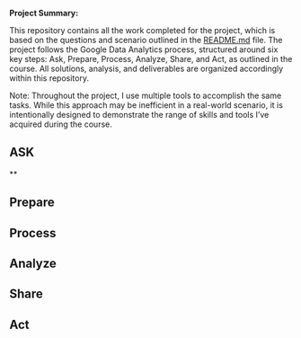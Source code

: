 **Project Summary:**

This repository contains all the work completed for the project, which is based on the questions and scenario outlined in the [README.md](README.md) file. The project follows the Google Data Analytics process, structured around six key steps: Ask, Prepare, Process, Analyze, Share, and Act, as outlined in the course. All solutions, analysis, and deliverables are organized accordingly within this repository.

Note: Throughout the project, I use multiple tools to accomplish the same tasks. While this approach may be inefficient in a real-world scenario, it is intentionally designed to demonstrate the range of skills and tools I’ve acquired during the course.


## ASK

**

## Prepare


## Process


## Analyze


## Share


## Act

